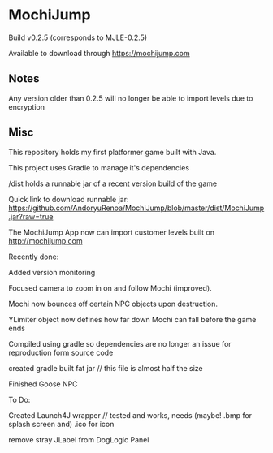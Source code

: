 # MochiJump
Build v0.2.5 (corresponds to MJLE-0.2.5)

Available to download through <https://mochijump.com>

## Notes

Any version older than 0.2.5 will no longer be able to import levels due to encryption

## Misc

This repository holds my first platformer game built with Java.

This project uses Gradle to manage it's dependencies

/dist holds a runnable jar of a recent version build of the game 

Quick link to download runnable jar: <https://github.com/AndoryuRenoa/MochiJump/blob/master/dist/MochiJump.jar?raw=true>

The MochiJump App now can import customer levels built on <http://mochijump.com>

Recently done:

Added version monitoring

Focused camera to zoom in on and follow Mochi (improved).

Mochi now bounces off certain NPC objects upon destruction.

YLimiter object now defines how far down Mochi can fall before the game ends

Compiled using gradle so dependencies are no longer an issue for reproduction form source code

created gradle built fat jar // this file is almost half the size

Finished Goose NPC

To Do:

Created Launch4J wrapper // tested and works, needs (maybe! .bmp for splash screen and) .ico for icon

remove stray JLabel from DogLogic Panel
